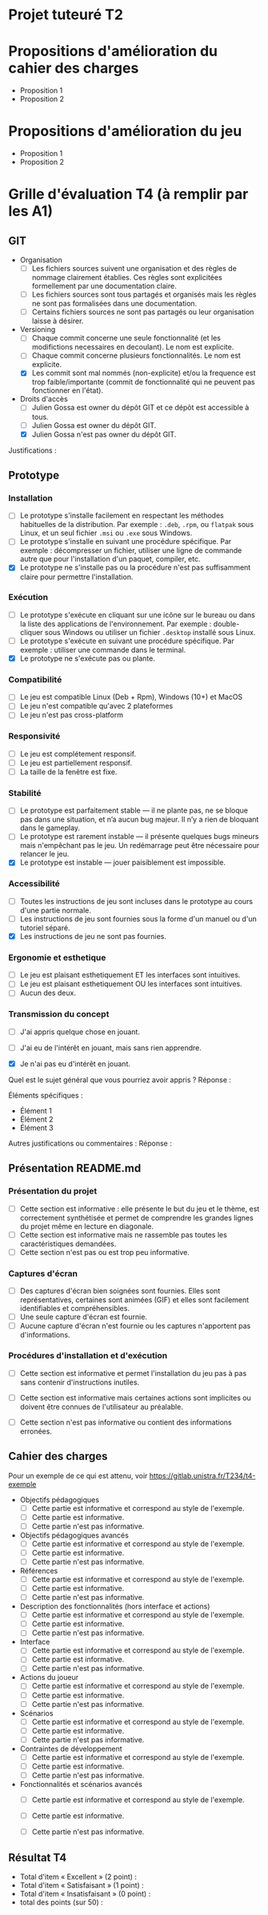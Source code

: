 # Projet tuteuré T2

# Propositions d'amélioration du cahier des charges

- Proposition 1
- Proposition 2

# Propositions d'amélioration du jeu

- Proposition 1
- Proposition 2

# Grille d'évaluation T4 (à remplir par les A1)

## GIT 
- Organisation
  - [ ] Les fichiers sources suivent une organisation et des règles de nommage clairement établies. Ces règles sont explicitées formellement par une documentation claire.
  - [ ] Les fichiers sources sont tous partagés et organisés mais les règles ne sont pas formalisées dans une documentation.
  - [ ] Certains fichiers sources ne sont pas partagés ou leur organisation laisse à désirer.
- Versioning
  - [ ] Chaque commit concerne une seule fonctionnalité (et les modifictions necessaires en decoulant). Le nom est explicite.
  - [ ] Chaque commit concerne plusieurs fonctionnalités. Le nom est explicite.
  - [x] Les commit sont mal nommés (non-explicite) et/ou la frequence est trop faible/importante (commit de fonctionnalité qui ne peuvent pas fonctionner en l'état).
- Droits d'accès
  - [ ] Julien Gossa est owner du dépôt GIT et ce dépôt est accessible à tous.
  - [ ] Julien Gossa est owner du dépôt GIT.
  - [x] Julien Gossa n'est pas owner du dépôt GIT.

Justifications :

## Prototype

### Installation
- [ ] Le prototype s'installe facilement en respectant les méthodes habituelles de la distribution. Par exemple : `.deb`, `.rpm`, ou `flatpak` sous Linux, et un seul fichier `.msi` ou `.exe` sous Windows.
- [ ] Le prototype s'installe en suivant une procédure spécifique. Par exemple : décompresser un fichier, utiliser une ligne de commande autre que pour l'installation d'un paquet, compiler, etc.
- [x] Le prototype ne s'installe pas ou la procédure n'est pas suffisamment claire pour permettre l'installation.

### Exécution
- [ ] Le prototype s'exécute en cliquant sur une icône sur le bureau ou dans la liste des applications de l'environnement. Par exemple : double-cliquer sous Windows ou utiliser un fichier `.desktop` installé sous Linux.
- [ ] Le prototype s'exécute en suivant une procédure spécifique. Par exemple : utiliser une commande dans le terminal.
- [x] Le prototype ne s'exécute pas ou plante.

### Compatibilité
- [ ] Le jeu est compatible Linux (Deb + Rpm), Windows (10+) et MacOS
- [ ] Le jeu n'est compatible qu'avec 2 plateformes
- [ ] Le jeu n'est pas cross-platform

### Responsivité
- [ ] Le jeu est complétement responsif.
- [ ] Le jeu est partiellement responsif.
- [ ] La taille de la fenêtre est fixe.

### Stabilité
- [ ] Le prototype est parfaitement stable — il ne plante pas, ne se bloque pas dans une situation, et n’a aucun bug majeur. Il n’y a rien de bloquant dans le gameplay.
- [ ] Le prototype est rarement instable — il présente quelques bugs mineurs mais n'empêchant pas le jeu. Un redémarrage peut être nécessaire pour relancer le jeu.
- [x] Le prototype est instable — jouer paisiblement est impossible.

### Accessibilité
- [ ] Toutes les instructions de jeu sont incluses dans le prototype au cours d'une partie normale.
- [ ] Les instructions de jeu sont fournies sous la forme d'un manuel ou d'un tutoriel séparé.
- [x] Les instructions de jeu ne sont pas fournies.

### Ergonomie et esthetique
- [ ] Le jeu est plaisant esthetiquement ET les interfaces sont intuitives.
- [ ] Le jeu est plaisant esthetiquement OU les interfaces sont intuitives.
- [ ] Aucun des deux.

### Transmission du concept
- [ ] J'ai appris quelque chose en jouant.
- [ ] J'ai eu de l'intérêt en jouant, mais sans rien apprendre.
- [x] Je n'ai pas eu d'intérêt en jouant.


Quel est le sujet général que vous pourriez avoir appris ?
Réponse : 

Éléments spécifiques :
- Élément 1
- Élément 2
- Élément 3

Autres justifications ou commentaires :
Réponse :

## Présentation README.md

### Présentation du projet
- [ ] Cette section est informative : elle présente le but du jeu et le thème, est correctement synthétisée et permet de comprendre les grandes lignes du projet même en lecture en diagonale.
- [ ] Cette section est informative mais ne rassemble pas toutes les caractéristiques demandées.
- [ ] Cette section n'est pas ou est trop peu informative.

### Captures d'écran
- [ ] Des captures d'écran bien soignées sont fournies. Elles sont représentatives, certaines sont animées (GIF) et elles sont facilement identifiables et compréhensibles.
- [ ] Une seule capture d'écran est fournie.
- [ ] Aucune capture d'écran n'est fournie ou les captures n'apportent pas d'informations.

### Procédures d'installation et d'exécution
- [ ] Cette section est informative et permet l'installation du jeu pas à pas sans contenir d'instructions inutiles.
- [ ] Cette section est informative mais certaines actions sont implicites ou doivent être connues de l'utilisateur au préalable.
- [ ] Cette section n'est pas informative ou contient des informations erronées.


## Cahier des charges 

Pour un exemple de ce qui est attenu, voir https://gitlab.unistra.fr/T234/t4-exemple

- Objectifs pédagogiques
  - [ ] Cette partie est informative et correspond au style de l'exemple.
  - [ ] Cette partie est informative.
  - [ ] Cette partie n'est pas informative.
- Objectifs pédagogiques avancés 
  - [ ] Cette partie est informative et correspond au style de l'exemple.
  - [ ] Cette partie est informative.
  - [ ] Cette partie n'est pas informative.
- Références
  - [ ] Cette partie est informative et correspond au style de l'exemple.
  - [ ] Cette partie est informative.
  - [ ] Cette partie n'est pas informative.
- Description des fonctionnalités (hors interface et actions)
  - [ ] Cette partie est informative et correspond au style de l'exemple.
  - [ ] Cette partie est informative.
  - [ ] Cette partie n'est pas informative.
- Interface
  - [ ] Cette partie est informative et correspond au style de l'exemple.
  - [ ] Cette partie est informative.
  - [ ] Cette partie n'est pas informative.
- Actions du joueur
  - [ ] Cette partie est informative et correspond au style de l'exemple.
  - [ ] Cette partie est informative.
  - [ ] Cette partie n'est pas informative.
- Scénarios
  - [ ] Cette partie est informative et correspond au style de l'exemple.
  - [ ] Cette partie est informative.
  - [ ] Cette partie n'est pas informative.
- Contraintes de développement
  - [ ] Cette partie est informative et correspond au style de l'exemple.
  - [ ] Cette partie est informative.
  - [ ] Cette partie n'est pas informative.
- Fonctionnalités et scénarios avancés
  - [ ] Cette partie est informative et correspond au style de l'exemple.
  - [ ] Cette partie est informative.
  - [ ] Cette partie n'est pas informative.


## Résultat T4
- Total d'item « Excellent » (2 point) : 
- Total d'item « Satisfaisant » (1 point) : 
- Total d'item « Insatisfaisant » (0 point) :
- total des points (sur 50) :

